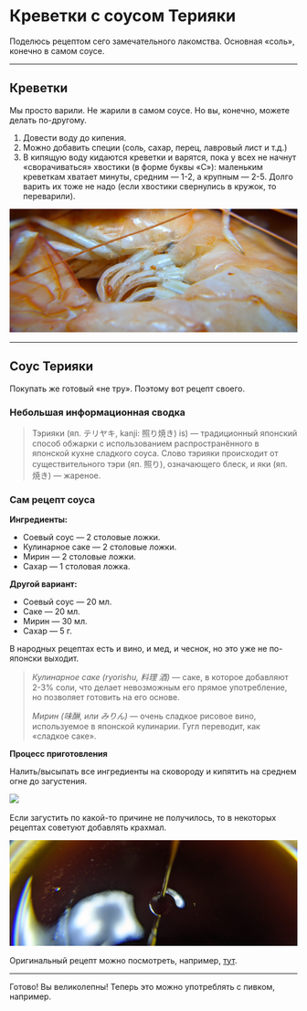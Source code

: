 # Креветки с соусом Терияки

Поделюсь рецептом сего замечательного лакомства. Основная «соль», конечно в самом соусе.

* * *

## Креветки

Мы просто варили. Не жарили в самом соусе. Но вы, конечно, можете делать по-другому.

1.  Довести воду до кипения.
2.  Можно добавить специи (соль, сахар, перец, лавровый лист и т.д.)
3.  В кипящую воду кидаются креветки и варятся, пока у всех не начнут «сворачиваться» хвостики (в форме буквы «С»): маленьким креветкам хватает минуты, средним — 1-2, а крупным — 2-5. Долго варить их тоже не надо (если хвостики свернулись в кружок, то переварили).

![](./static/teriyaki-shrimp-1.jpg)

* * *

## Соус Терияки

Покупать же готовый «не тру». Поэтому вот рецепт своего.

### Небольшая информационная сводка

> Тэрияки (яп. テリヤキ, kanji: 照り焼き) is) — традиционный японский способ обжарки с использованием распространённого в японской кухне сладкого соуса. Слово тэрияки происходит от существительного тэри (яп. 照り), означающего блеск, и яки (яп. 焼き) — жареное.

### Сам рецепт соуса

**Ингредиенты:**

- Соевый соус — 2 столовые ложки.
- Кулинарное саке — 2 столовые ложки.
- Мирин — 2 столовые ложки.
- Сахар — 1 столовая ложка.

**Другой вариант:**

- Соевый соус — 20 мл.
- Саке — 20 мл.
- Мирин — 30 мл.
- Сахар — 5 г.

В народных рецептах есть и вино, и мед, и чеснок, но это уже не по-японски выходит.

> *Кулинарное саке (ryorishu, 料理 酒)* — саке, в которое добавляют 2-3% соли, что делает невозможным его прямое употребление, но позволяет готовить на его основе.
> 
> *Мирин (味醂, или みりん)* — очень сладкое рисовое вино, используемое в японской кулинарии. Гугл переводит, как «сладкое саке».

**Процесс приготовления**

Налить/высыпать все ингредиенты на сковороду и кипятить на среднем огне до загустения.

[![](http://img.youtube.com/vi/k3E3lXRoc6g/0.jpg)](http://www.youtube.com/watch?v=k3E3lXRoc6g "Пример приготовления курицы терияки.")

Если загустить по какой-то причине не получилось, то в некоторых рецептах советуют добавлять крахмал.

![](./static/teriyaki-shrimp-2.jpg)

Оригинальный рецепт можно посмотреть, например, [тут](https://www.kurashiru.com/recipes/e488ced9-0e5c-49a9-a985-4eb6813a88fc).

* * *

Готово! Вы великолепны! Теперь это можно употреблять с пивком, например.
